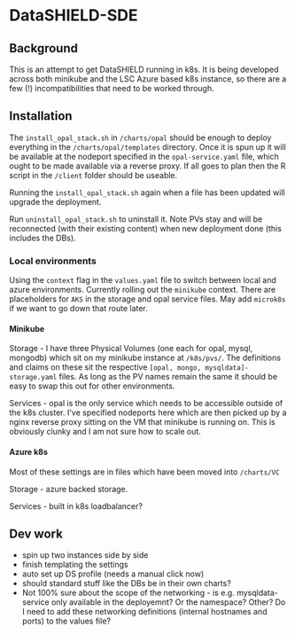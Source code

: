 # DataSHIELD-SDE

## Background

This is an attempt to get DataSHIELD running in k8s. It is being developed across both minikube and the LSC Azure based k8s instance, so there are a few (!) incompatibilities that need to be worked through.

## Installation

The `install_opal_stack.sh` in `/charts/opal` should be enough to deploy everything in the `/charts/opal/templates` directory. Once it is spun up it will be available at the nodeport specified in the `opal-service.yaml` file, which ought to be made available via a reverse proxy. If all goes to plan then the R script in the `/client` folder should be useable.

Running the `install_opal_stack.sh` again when a file has been updated will upgrade the deployment.

Run `uninstall_opal_stack.sh` to uninstall it. Note PVs stay and will be reconnected (with their existing content) when new deployment done (this includes the DBs).

### Local environments

Using the `context` flag in the `values.yaml` file to switch between local and azure environments. Currently rolling out the `minikube` context. There are placeholders for `AKS` in the storage and opal service files. May add `microk8s` if we want to go down that route later.

#### Minikube

Storage - I have three Physical Volumes (one each for opal, mysql, mongodb) which sit on my minikube instance at `/k8s/pvs/`. The definitions and claims on these sit the respective `[opal, mongo, mysqldata]-storage.yaml` files. As long as the PV names remain the same it should be easy to swap this out for other environments.

Services - opal is the only service which needs to be accessible outside of the k8s cluster. I've specified nodeports here which are then picked up by a nginx reverse proxy sitting on the VM that minikube is running on. This is obviously clunky and I am not sure how to scale out.

#### Azure k8s

Most of these settings are in files which have been moved into `/charts/VC`

Storage - azure backed storage.

Services - built in k8s loadbalancer?

## Dev work

- spin up two instances side by side
- finish templating the settings
- auto set up DS profile (needs a manual click now)
- should standard stuff like the DBs be in their own charts?
- Not 100% sure about the scope of the networking - is e.g. mysqldata-service only available in the deployemnt? Or the namespace? Other? Do I need to add these networking definitions (internal hostnames and ports) to the values file?
